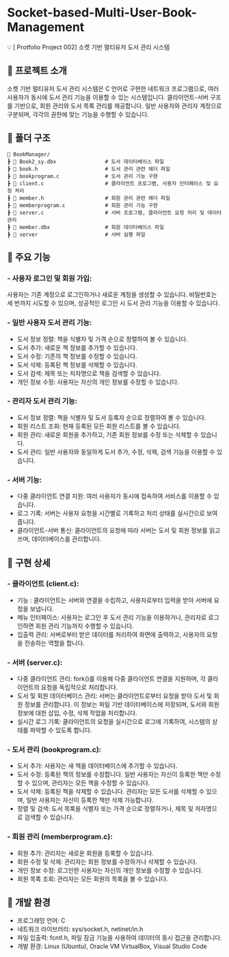# Socket-based-Multi-User-Book-Management
💡 [ Protfolio Project 002] 소켓 기반 멀티유저 도서 관리 시스템

## 📌 프로젝트 소개
소켓 기반 멀티유저 도서 관리 시스템은 C 언어로 구현한 네트워크 프로그램으로, 여러 사용자가 동시에 도서 관리 기능을 이용할 수 있는 시스템입니다. 클라이언트-서버 구조를 기반으로, 회원 관리와 도서 목록 관리를 제공합니다. 일반 사용자와 관리자 계정으로 구분되며, 각각의 권한에 맞는 기능을 수행할 수 있습니다.  

## 📌 폴더 구조
    📂 BookManager/
    ┣ 📜 Book2_sy.dbx                # 도서 데이터베이스 파일
    ┣ 📜 book.h                      # 도서 관리 관련 헤더 파일
    ┣ 📜 bookprogram.c               # 도서 관리 기능 구현
    ┣ 📜 client.c                    # 클라이언트 프로그램, 사용자 인터페이스 및 요청 처리
    ┣ 📜 member.h                    # 회원 관리 관련 헤더 파일
    ┣ 📜 memberprogram.c             # 회원 관리 기능 구현 
    ┣ 📜 server.c                    # 서버 프로그램, 클라이언트 요청 처리 및 데이터 관리
    ┣ 📜 member.dbx                  # 회원 데이터베이스 파일
    ┣ 📜 server                      # 서버 실행 파일

## 📌 주요 기능
### - 사용자 로그인 및 회원 가입:
사용자는 기존 계정으로 로그인하거나 새로운 계정을 생성할 수 있습니다. 비밀번호는 세 번까지 시도할 수 있으며, 성공적인 로그인 시 도서 관리 기능을 이용할 수 있습니다.  

### - 일반 사용자 도서 관리 기능:
- 도서 정보 정렬: 책을 식별자 및 가격 순으로 정렬하여 볼 수 있습니다.  
- 도서 추가: 새로운 책 정보를 추가할 수 있습니다.  
- 도서 수정: 기존의 책 정보를 수정할 수 있습니다.  
- 도서 삭제: 등록된 책 정보를 삭제할 수 있습니다.  
- 도서 검색: 제목 또는 저자명으로 책을 검색할 수 있습니다.  
- 개인 정보 수정: 사용자는 자신의 개인 정보를 수정할 수 있습니다.  
  
### - 관리자 도서 관리 기능:
- 도서 정보 정렬: 책을 식별자 및 도서 등록자 순으로 정렬하여 볼 수 있습니다.  
- 회원 리스트 조회: 현재 등록된 모든 회원 리스트를 볼 수 있습니다.  
- 회원 관리: 새로운 회원을 추가하고, 기존 회원 정보를 수정 또는 삭제할 수 있습니다.  
- 도서 관리: 일반 사용자와 동일하게 도서 추가, 수정, 삭제, 검색 기능을 이용할 수 있습니다.  
  
### - 서버 기능:
- 다중 클라이언트 연결 지원: 여러 사용자가 동시에 접속하여 서비스를 이용할 수 있습니다.  
- 로그 기록: 서버는 사용자 요청을 시간별로 기록하고 처리 상태를 실시간으로 보여줍니다.  
- 클라이언트-서버 통신: 클라이언트의 요청에 따라 서버는 도서 및 회원 정보를 읽고 쓰며, 데이터베이스를 관리합니다.  

## 📌 구현 상세
### - 클라이언트 (client.c):
- 기능 : 클라이언트는 서버와 연결을 수립하고, 사용자로부터 입력을 받아 서버에 요청을 보냅니다.
- 메뉴 인터페이스: 사용자는 로그인 후 도서 관리 기능을 이용하거나, 관리자로 로그인하면 회원 관리 기능까지 수행할 수 있습니다.  
- 입출력 관리: 서버로부터 받은 데이터를 처리하여 화면에 출력하고, 사용자의 요청을 전송하는 역할을 합니다.  

### - 서버 (server.c):
- 다중 클라이언트 관리: fork()를 이용해 다중 클라이언트 연결을 지원하며, 각 클라이언트의 요청을 독립적으로 처리합니다.  
- 도서 및 회원 데이터베이스 관리: 서버는 클라이언트로부터 요청을 받아 도서 및 회원 정보를 관리합니다. 이 정보는 파일 기반 데이터베이스에 저장되며, 도서와 회원 정보에 대한 삽입, 수정, 삭제 작업을 처리합니다.  
- 실시간 로그 기록: 클라이언트의 요청을 실시간으로 로그에 기록하여, 시스템의 상태를 파악할 수 있도록 합니다.  

### - 도서 관리 (bookprogram.c):
- 도서 추가: 사용자는 새 책을 데이터베이스에 추가할 수 있습니다.
- 도서 수정: 등록된 책의 정보를 수정합니다. 일반 사용자는 자신이 등록한 책만 수정할 수 있으며, 관리자는 모든 책을 수정할 수 있습니다.  
- 도서 삭제: 등록된 책을 삭제할 수 있습니다. 관리자는 모든 도서를 삭제할 수 있으며, 일반 사용자는 자신이 등록한 책만 삭제 가능합니다.  
- 정렬 및 검색: 도서 목록을 식별자 또는 가격 순으로 정렬하거나, 제목 및 저자명으로 검색할 수 있습니다.  

### - 회원 관리 (memberprogram.c):
- 회원 추가: 관리자는 새로운 회원을 등록할 수 있습니다.  
- 회원 수정 및 삭제: 관리자는 회원 정보를 수정하거나 삭제할 수 있습니다.  
- 개인 정보 수정: 로그인한 사용자는 자신의 개인 정보를 수정할 수 있습니다.  
- 회원 목록 조회: 관리자는 모든 회원의 목록을 볼 수 있습니다.  

## 📌 개발 환경
- 프로그래밍 언어: C  
- 네트워크 라이브러리: sys/socket.h, netinet/in.h  
- 파일 입출력: fcntl.h, 파일 잠금 기능을 사용하여 데이터의 동시 접근을 관리합니다.  
- 개발 환경: Linux (Ubuntu), Oracle VM VirtualBox, Visual Studio Code
  
